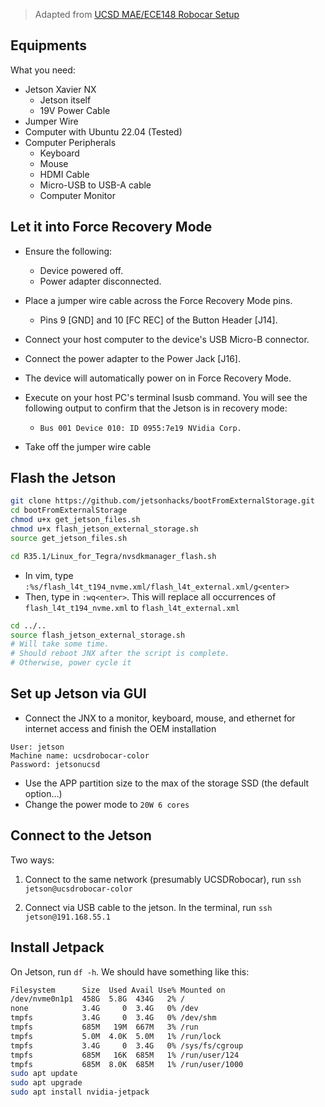 > Adapted from [UCSD MAE/ECE148 Robocar Setup](https://docs.google.com/document/d/1mXgN9DcAj30HAsbfrHNCP-YEYqKWPTbcUssRI1Xab1A/edit#heading=h.qfnzubgcn5p6)

## Equipments

What you need:

- Jetson Xavier NX
    - Jetson itself
    - 19V Power Cable
- Jumper Wire
- Computer with Ubuntu 22.04 (Tested)
- Computer Peripherals
  - Keyboard
  - Mouse
  - HDMI Cable
  - Micro-USB to USB-A cable
  - Computer Monitor

## Let it into Force Recovery Mode

- Ensure the following:
  - Device powered off.
  - Power adapter disconnected.
- Place a jumper wire cable across the Force Recovery Mode pins. 
  - Pins 9 [GND] and 10 [FC REC] of the Button Header [J14].
- Connect your host computer to the device's USB Micro-B connector.
- Connect the power adapter to the Power Jack [J16].
- The device will automatically power on in Force Recovery Mode.
- Execute on your host PC's terminal lsusb command. You will see the following output to confirm that the Jetson is in recovery mode:
  - `Bus 001 Device 010: ID 0955:7e19 NVidia Corp.`

- Take off the jumper wire cable

## Flash the Jetson

```bash
git clone https://github.com/jetsonhacks/bootFromExternalStorage.git
cd bootFromExternalStorage
chmod u+x get_jetson_files.sh
chmod u+x flash_jetson_external_storage.sh
source get_jetson_files.sh
```

```bash
cd R35.1/Linux_for_Tegra/nvsdkmanager_flash.sh
```

- In vim, type 
`:%s/flash_l4t_t194_nvme.xml/flash_l4t_external.xml/g<enter>`
- Then, type in `:wq<enter>`. This will replace all occurrences of `flash_l4t_t194_nvme.xml` to `flash_l4t_external.xml`

```bash
cd ../..
source flash_jetson_external_storage.sh
# Will take some time.
# Should reboot JNX after the script is complete. 
# Otherwise, power cycle it
```

## Set up Jetson via GUI

- Connect the JNX to a monitor, keyboard, mouse, and ethernet for internet access and  finish the OEM installation

```
User: jetson
Machine name: ucsdrobocar-color
Password: jetsonucsd 
```

- Use the APP partition size to the max of the storage SSD (the default option…)
- Change the power mode to `20W 6 cores`

## Connect to the Jetson

Two ways:

1. Connect to the same network (presumably UCSDRobocar), run `ssh jetson@ucsdrobocar-color`

2. Connect via USB cable to the jetson. In the terminal, run `ssh jetson@191.168.55.1`

## Install Jetpack

On Jetson, run `df -h`. We should have something like this:

```bash
Filesystem      Size  Used Avail Use% Mounted on
/dev/nvme0n1p1  458G  5.8G  434G   2% /
none            3.4G     0  3.4G   0% /dev
tmpfs           3.4G     0  3.4G   0% /dev/shm
tmpfs           685M   19M  667M   3% /run
tmpfs           5.0M  4.0K  5.0M   1% /run/lock
tmpfs           3.4G     0  3.4G   0% /sys/fs/cgroup
tmpfs           685M   16K  685M   1% /run/user/124
tmpfs           685M  8.0K  685M   1% /run/user/1000
sudo apt update
sudo apt upgrade
sudo apt install nvidia-jetpack
```
